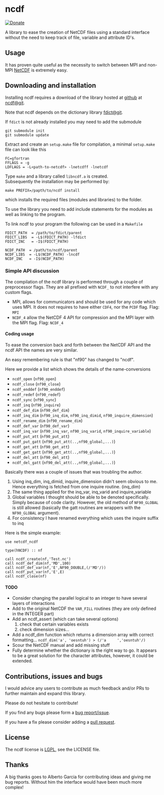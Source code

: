 # ncdf #

[![Donate](https://img.shields.io/badge/Donate-PayPal-green.svg)](https://www.paypal.com/cgi-bin/webscr?cmd=_donations&business=NGNU2AA3JXX94&lc=DK&item_name=Papior%2dCodes&item_number=codes&currency_code=EUR&bn=PP%2dDonationsBF%3abtn_donate_SM%2egif%3aNonHosted)


A library to ease the creation of NetCDF files using a standard interface
without the need to keep track of file, variable and attribute ID's.

## Usage ##

It has proven quite useful as the necessity to switch between MPI and non-MPI [NetCDF][netcdf] is extremely easy.

## Downloading and installation ##

Installing ncdf requires a download of the library 
hosted at [github](https://github.com/) at [ncdf@git].

Note that ncdf depends on the dictionary library [fdict@git].

If `fdict` is not already installed you may need to add the submodule

    git submodule init
    git submodule update

Extract and create an `setup.make` file for compilation, a minimal
`setup.make` file can look like this

	FC=gfortran
	FFLAGS = -g
	LDFLAGS = -L<path-to-netcdf> -lnetcdff -lnetcdf

Type `make` and a library called `libncdf.a` is created.  
Subsequently the installation may be performed by:

    make PREFIX=/papth/to/ncdf install

which installs the required files (modules and libraries) to the folder.

To use the library you need to add include statements for the
modules as well as linking to the program.

To link ncdf to your program the following can be used in a `Makefile`

    FDICT_PATH  = /path/to/fdict/parent
    FDICT_LIBS  = -L$(FDICT_PATH) -lfdict
    FDICT_INC   = -I$(FDICT_PATH)

    NCDF_PATH  = /path/to/ncdf/parent
    NCDF_LIBS  = -L$(NCDF_PATH) -lncdf
    NCDF_INC   = -I$(NCDF_PATH)



### Simple API discussion ###

The compilation of the ncdf library is performed through a couple of 
preprocessor flags.
They are all prefixed with `NCDF_` to not interfere with any custom flags.

- MPI, allows for communicators and should be used for any code which
  uses MPI.
  It does not requires to have either `CDF4`, nor the `PCDF` flag.
  Flag: `MPI`
- `NCDF_4` allow the NetCDF 4 API for compression and the MPI layer with 
  the MPI flag.
  Flag: `NCDF_4`

#### Coding usage ####

To ease the conversion back and forth between the NetCDF API and the ncdf API the names are very
similar.

An easy remembering rule is that "nf90" has changed to "ncdf".

Here we provide a list which shows the details of the name-conversions
 - `ncdf_open`           (`nf90_open`)
 - `ncdf_close`          (`nf90_close`)
 - `ncdf_enddef`         (`nf90_enddef`)
 - `ncdf_redef`          (`nf90_redef`)
 - `ncdf_sync`           (`nf90_sync`)
 - `ncdf_inq`            (`nf90_inquire`)
 - `ncdf_def_dim`        (`nf90_def_dim`)
 - `ncdf_inq_dim`        (`nf90_inq_dim`, `nf90_inq_dimid`, `nf90_inquire_dimension`)
 - `ncdf_rename_dim`     (`nf90_rename_dim`)
 - `ncdf_def_var`        (`nf90_def_var`)
 - `ncdf_inq_var`        (`nf90_inq_var`, `nf90_inq_varid`, `nf90_inquire_variable`)
 - `ncdf_put_att`        (`nf90_put_att`)
 - `ncdf_put_gatt`       (`nf90_put_att(..,nf90_global,...)`)
 - `ncdf_get_att`        (`nf90_get_att`)
 - `ncdf_get_gatt`       (`nf90_get_att(..,nf90_global,...)`)
 - `ncdf_del_att`        (`nf90_del_att`)
 - `ncdf_del_gatt`       (`nf90_del_att(..,nf90_global,...)`)

Basically there was a couple of issues that was troubling the author.

1. Using inq_dim, inq_dimid, inquire_dimension didn't seem obvious to me.
   Hence everything is fetched from one inquire routine. (inq_dim)
2. The same thing applied for the inq_var, inq_varid and inquire_variable
3. Global variables I thought should be able to be denoted specifically.
   Simply because of code clarity. However, the old method of `NF90_GLOBAL`
   is still allowed (basically the gatt routines are wrappers with the 
   `NF90_GLOBAL` argument).
4. For consistency I have renamed everything which uses the inquire suffix to inq

Here is the simple example:

    use netcdf_ncdf

    type(hNCDF) :: nf

    call ncdf_create(nf,'Test.nc')
    call ncdf_def_dim(nf,'MD',100)
    call ncdf_def_var(nf,'E',NF90_DOUBLE,(/'MD'/))
    call ncdf_put_var(nf,'E',E)
    call ncdf_close(nf)



#### TODO ####

- Consider changing the parallel logical to an integer to have several layers of interactions
- Add to the original NetCDF the `VAR_FILL` routines (they are only defined in the INTEGER part)
- Add an ncdf_assert (which can take several options)
  1. check that certain variables exists
  2. check dimension sizes...
- Add a ncdf_dim function which returns a dimension array
  with correct formatting... `ncdf_dim('a', 'oesntuh') > (/'a     ','oesntuh'/)`
- Scour the NetCDF manual and add missing stuff
- Fully determine whether the dictionary is the right way to go. It appears to be 
  a great solution for the character attributes, however, it could be extended.



## Contributions, issues and bugs ##

I would advice any users to contribute as much feedback and/or PRs to further
maintain and expand this library.

Please do not hesitate to contribute!

If you find any bugs please form a [bug report/issue][issue].

If you have a fix please consider adding a [pull request][pr].


## License ##

The ncdf license is [LGPL][lgpl], see the LICENSE file.

## Thanks ##

A big thanks goes to Alberto Garcia for contributing ideas and giving
me bug reports. Without him the interface would have been much more
complex!

<!---
Links to external and internal sites.
-->
[netcdf]: http://www.unidata.ucar.edu/software/netcdf/][NetCDF
[ncdf@git]: https://github.com/zerothi/ncdf
[fdict@git]: https://github.com/zerothi/fdict
<!-- [ncdf-doc]: https://github.com/zerothi/ncdf/wiki -->
[issue]: https://github.com/zerothi/ncdf/issues
[pr]: https://github.com/zerothi/ncdf/pulls
[lgpl]: http://www.gnu.org/licenses/lgpl.html

